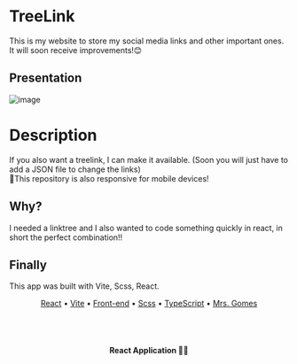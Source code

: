 # TreeLink

This is my website to store my social media links and other important ones. It will soon receive improvements!😊

## Presentation

![image](https://github.com/GgvGomes/TreeLink/assets/80273727/2d152cc8-e665-49d0-901f-df2aab3ee72d)

# Description

If you also want a treelink, I can make it available. (Soon you will just have to add a JSON file to change the links) <br/>
📱This repository is also responsive for mobile devices!

## Why?

I needed a linktree and I also wanted to code something quickly in react, in short the perfect combination!!

## Finally

This app was built with Vite, Scss, React.

<p align="center">
 <a href="#">React</a> • 
 <a href="#">Vite</a> • 
 <a href="#">Front-end</a> • 
 <a href="#">Scss</a> • 
 <a href="#">TypeScript</a> • 
 <a href="#autor">Mrs. Gomes</a>
</p>

<br/><br/>
<h4 align="center"> 
	 React Application 🚀🔥
</h4>
